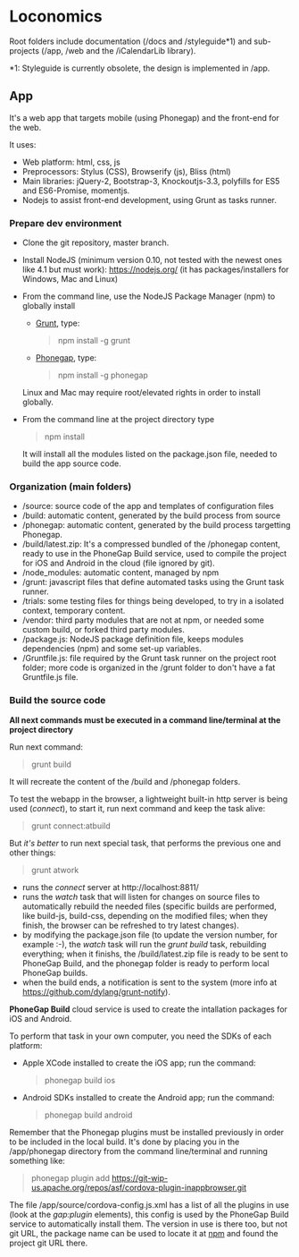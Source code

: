 # Loconomics

Root folders include documentation (/docs and /styleguide*1) and sub-projects (/app, /web and the /iCalendarLib library).

*1: Styleguide is currently obsolete, the design is implemented in /app.

## App
It's a web app that targets mobile (using Phonegap) and the front-end for the web.

It uses:
- Web platform: html, css, js
- Preprocessors: Stylus (CSS), Browserify (js), Bliss (html)
- Main libraries: jQuery-2, Bootstrap-3, Knockoutjs-3.3, polyfills for ES5 and ES6-Promise, momentjs.
- Nodejs to assist front-end development, using Grunt as tasks runner.

### Prepare dev environment
- Clone the git repository, master branch.
- Install NodeJS (minimum version 0.10, not tested with the newest ones like 4.1 but must work): https://nodejs.org/ (it has packages/installers for Windows, Mac and Linux)
- From the command line, use the NodeJS Package Manager (npm) to globally install
  - [Grunt](http://gruntjs.com/), type:

    > npm install -g grunt
  - [Phonegap](http://phonegap.com/), type:

    > npm install -g phonegap
  
  Linux and Mac may require root/elevated rights in order to install globally.
- From the command line at the project directory type

  > npm install

  It will install all the modules listed on the package.json file, needed to build the app source code.

### Organization (main folders)
- /source: source code of the app and templates of configuration files
- /build: automatic content, generated by the build process from source
- /phonegap: automatic content, generated by the build process targetting Phonegap.
- /build/latest.zip: It's a compressed bundled of the /phonegap content, ready to use in the PhoneGap Build service, used to compile the project for iOS and Android in the cloud (file ignored by git).
- /node_modules: automatic content, managed by npm
- /grunt: javascript files that define automated tasks using the Grunt task runner.
- /trials: some testing files for things being developed, to try in a isolated context, temporary content.
- /vendor: third party modules that are not at npm, or needed some custom build, or forked third party modules.
- /package.js: NodeJS package definition file, keeps modules dependencies (npm) and some set-up variables.
- /Gruntfile.js: file required by the Grunt task runner on the project root folder; more code is organized in the /grunt folder to don't have a fat Gruntfile.js file.

### Build the source code
**All next commands must be executed in a command line/terminal at the project directory**

Run next command:
> grunt build

It will recreate the content of the /build and /phonegap folders.

To test the webapp in the browser, a lightweight built-in http server is being used (*connect*), to start it, run next command and keep the task alive:
> grunt connect:atbuild

But *it's better* to run next special task, that performs the previous one and other things:
> grunt atwork

- runs the *connect* server at http://localhost:8811/
- runs the *watch* task that will listen for changes on source files to automatically rebuild the needed files
(specific builds are performed, like build-js, build-css, depending on the modified files;
when they finish, the browser can be refreshed to try latest changes).
- by modifying the package.json file (to update the version number, for example :-), the *watch* task will
run the *grunt build* task, rebuilding everything; when it finishs, the /build/latest.zip file is ready to be sent
to PhoneGap Build, and the phonegap folder is ready to perform local PhoneGap builds.
- when the build ends, a notification is sent to the system (more info at https://github.com/dylang/grunt-notify).

**PhoneGap Build** cloud service is used to create the intallation packages for iOS and Android.

To perform that task in your own computer, you need the SDKs of each platform:
- Apple XCode installed to create the iOS app; run the command:

  > phonegap build ios
  
- Android SDKs installed to create the Android app; run the command:

  > phonegap build android
  
Remember that the Phonegap plugins must be installed previously in order to be included in the local build.
It's done by placing you in the /app/phonegap directory from the command line/terminal and running something like:

> phonegap plugin add https://git-wip-us.apache.org/repos/asf/cordova-plugin-inappbrowser.git

The file /app/source/cordova-config.js.xml has a list of all the plugins in use (look at the *gap:plugin* elements),
this config is used by the PhoneGap Build service to automatically install them. The version in use is there too, but not
git URL, the package name can be used to locate it at [npm](https://www.npmjs.com/) and found the project git URL there.

